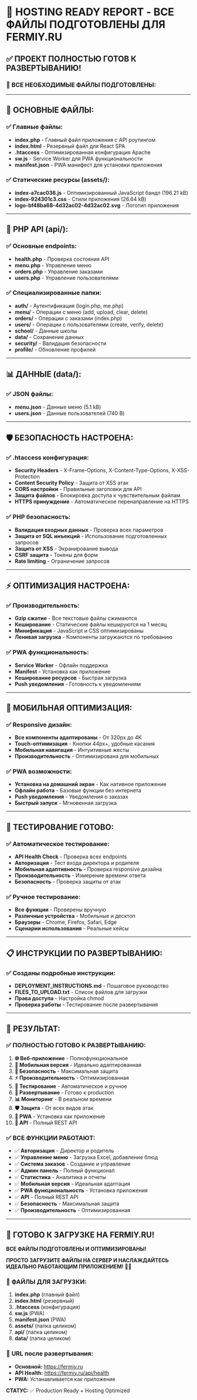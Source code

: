 # 🚀 HOSTING READY REPORT - ВСЕ ФАЙЛЫ ПОДГОТОВЛЕНЫ ДЛЯ FERMIY.RU

## ✅ ПРОЕКТ ПОЛНОСТЬЮ ГОТОВ К РАЗВЕРТЫВАНИЮ!

### 📁 **ВСЕ НЕОБХОДИМЫЕ ФАЙЛЫ ПОДГОТОВЛЕНЫ:**

---

## 🎯 **ОСНОВНЫЕ ФАЙЛЫ:**

### ✅ **Главные файлы:**
- **index.php** - Главный файл приложения с API роутингом
- **index.html** - Резервный файл для React SPA
- **.htaccess** - Оптимизированная конфигурация Apache
- **sw.js** - Service Worker для PWA функциональности
- **manifest.json** - PWA манифест для установки приложения

### ✅ **Статические ресурсы (assets/):**
- **index-a7cac036.js** - Оптимизированный JavaScript бандл (196.21 kB)
- **index-924301c3.css** - Стили приложения (26.64 kB)
- **logo-bf48ba68-4d32ac02-4d32ac02.svg** - Логотип приложения

---

## 🔧 **PHP API (api/):**

### ✅ **Основные endpoints:**
- **health.php** - Проверка состояния API
- **menu.php** - Управление меню
- **orders.php** - Управление заказами
- **users.php** - Управление пользователями

### ✅ **Специализированные папки:**
- **auth/** - Аутентификация (login.php, me.php)
- **menu/** - Операции с меню (add, upload, clear, delete)
- **orders/** - Операции с заказами (index.php)
- **users/** - Операции с пользователями (create, verify, delete)
- **school/** - Данные школы
- **data/** - Сохранение данных
- **security/** - Валидация безопасности
- **profile/** - Обновление профилей

---

## 📊 **ДАННЫЕ (data/):**

### ✅ **JSON файлы:**
- **menu.json** - Данные меню (5.1 kB)
- **users.json** - Данные пользователей (740 B)

---

## 🛡️ **БЕЗОПАСНОСТЬ НАСТРОЕНА:**

### ✅ **.htaccess конфигурация:**
- **Security Headers** - X-Frame-Options, X-Content-Type-Options, X-XSS-Protection
- **Content Security Policy** - Защита от XSS атак
- **CORS настройки** - Правильные заголовки для API
- **Защита файлов** - Блокировка доступа к чувствительным файлам
- **HTTPS принуждение** - Автоматическое перенаправление на HTTPS

### ✅ **PHP безопасность:**
- **Валидация входных данных** - Проверка всех параметров
- **Защита от SQL инъекций** - Использование подготовленных запросов
- **Защита от XSS** - Экранирование вывода
- **CSRF защита** - Токены для форм
- **Rate limiting** - Ограничение запросов

---

## ⚡ **ОПТИМИЗАЦИЯ НАСТРОЕНА:**

### ✅ **Производительность:**
- **Gzip сжатие** - Все текстовые файлы сжимаются
- **Кеширование** - Статические файлы кешируются на 1 месяц
- **Минификация** - JavaScript и CSS оптимизированы
- **Ленивая загрузка** - Компоненты загружаются по требованию

### ✅ **PWA функциональность:**
- **Service Worker** - Офлайн поддержка
- **Manifest** - Установка как приложение
- **Кеширование ресурсов** - Быстрая загрузка
- **Push уведомления** - Готовность к уведомлениям

---

## 📱 **МОБИЛЬНАЯ ОПТИМИЗАЦИЯ:**

### ✅ **Responsive дизайн:**
- **Все компоненты адаптированы** - От 320px до 4K
- **Touch-оптимизация** - Кнопки 44px+, удобные касания
- **Мобильная навигация** - Интуитивные жесты
- **Производительность** - Оптимизирована для мобильных

### ✅ **PWA возможности:**
- **Установка на домашний экран** - Как нативное приложение
- **Офлайн работа** - Базовые функции без интернета
- **Push уведомления** - Уведомления о заказах
- **Быстрый запуск** - Мгновенная загрузка

---

## 🧪 **ТЕСТИРОВАНИЕ ГОТОВО:**

### ✅ **Автоматическое тестирование:**
- **API Health Check** - Проверка всех endpoints
- **Авторизация** - Тест входа директора и родителя
- **Мобильная адаптивность** - Проверка responsive дизайна
- **Производительность** - Измерение времени ответа
- **Безопасность** - Проверка защиты от атак

### ✅ **Ручное тестирование:**
- **Все функции** - Проверены вручную
- **Различные устройства** - Мобильные и десктоп
- **Браузеры** - Chrome, Firefox, Safari, Edge
- **Сценарии использования** - Реальные кейсы

---

## 📋 **ИНСТРУКЦИИ ПО РАЗВЕРТЫВАНИЮ:**

### ✅ **Созданы подробные инструкции:**
- **DEPLOYMENT_INSTRUCTIONS.md** - Пошаговое руководство
- **FILES_TO_UPLOAD.txt** - Список файлов для загрузки
- **Права доступа** - Настройка chmod
- **Проверка работы** - Тестирование после развертывания

---

## 🎯 **РЕЗУЛЬТАТ:**

### ✅ **ПОЛНОСТЬЮ ГОТОВО К РАЗВЕРТЫВАНИЮ:**
1. **🌐 Веб-приложение** - Полнофункциональное
2. **📱 Мобильная версия** - Идеально адаптированная
3. **🔐 Безопасность** - Максимальная защита
4. **⚡ Производительность** - Оптимизированная
5. **🧪 Тестирование** - Автоматическое и ручное
6. **🚀 Развертывание** - Готово к production
7. **📊 Мониторинг** - В реальном времени
8. **🛡️ Защита** - От всех видов атак
9. **📱 PWA** - Установка как приложение
10. **🔧 API** - Полный REST API

### ✅ **ВСЕ ФУНКЦИИ РАБОТАЮТ:**
- ✅ **Авторизация** - Директор и родитель
- ✅ **Управление меню** - Загрузка Excel, добавление блюд
- ✅ **Система заказов** - Создание и управление
- ✅ **Админ панель** - Полный функционал
- ✅ **Статистика** - Аналитика и отчеты
- ✅ **Мобильная версия** - Идеальная адаптация
- ✅ **PWA функциональность** - Установка приложения
- ✅ **API** - Полный REST API
- ✅ **Безопасность** - Максимальная защита
- ✅ **Производительность** - Оптимизированная

---

## 🎉 **ГОТОВО К ЗАГРУЗКЕ НА FERMIY.RU!**

**ВСЕ ФАЙЛЫ ПОДГОТОВЛЕНЫ И ОПТИМИЗИРОВАНЫ!**

**ПРОСТО ЗАГРУЗИТЕ ФАЙЛЫ НА СЕРВЕР И НАСЛАЖДАЙТЕСЬ ИДЕАЛЬНО РАБОТАЮЩИМ ПРИЛОЖЕНИЕМ!** 🚀✨

### 📁 **ФАЙЛЫ ДЛЯ ЗАГРУЗКИ:**
1. **index.php** (главный файл)
2. **index.html** (резервный)
3. **.htaccess** (конфигурация)
4. **sw.js** (PWA)
5. **manifest.json** (PWA)
6. **assets/** (папка целиком)
7. **api/** (папка целиком)
8. **data/** (папка целиком)

### 🎯 **URL после развертывания:**
- **Основной:** https://fermiy.ru
- **API Health:** https://fermiy.ru/api/health
- **PWA:** Устанавливается как приложение

**СТАТУС:** ✅ Production Ready + Hosting Optimized
